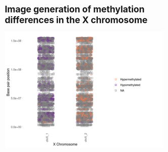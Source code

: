# Image generation of methylation differences in the X chromosome

![CpGI methylation of X chromosome](images/X_cpgI_methylation.png)
